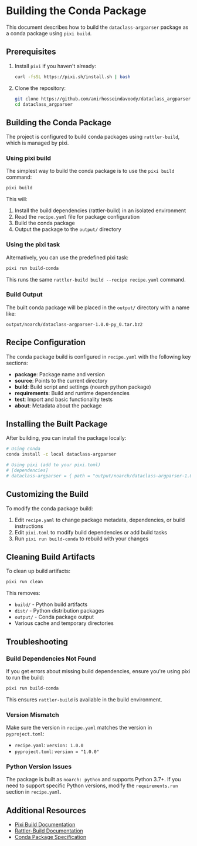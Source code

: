 # Building the Conda Package

This document describes how to build the `dataclass-argparser` package as a conda package using `pixi build`.

## Prerequisites

1. Install `pixi` if you haven't already:
   ```bash
   curl -fsSL https://pixi.sh/install.sh | bash
   ```

2. Clone the repository:
   ```bash
   git clone https://github.com/amirhosseindavoody/dataclass_argparser.git
   cd dataclass_argparser
   ```

## Building the Conda Package

The project is configured to build conda packages using `rattler-build`, which is managed by pixi.

### Using pixi build

The simplest way to build the conda package is to use the `pixi build` command:

```bash
pixi build
```

This will:
1. Install the build dependencies (rattler-build) in an isolated environment
2. Read the `recipe.yaml` file for package configuration
3. Build the conda package
4. Output the package to the `output/` directory

### Using the pixi task

Alternatively, you can use the predefined pixi task:

```bash
pixi run build-conda
```

This runs the same `rattler-build build --recipe recipe.yaml` command.

### Build Output

The built conda package will be placed in the `output/` directory with a name like:
```
output/noarch/dataclass-argparser-1.0.0-py_0.tar.bz2
```

## Recipe Configuration

The conda package build is configured in `recipe.yaml` with the following key sections:

- **package**: Package name and version
- **source**: Points to the current directory
- **build**: Build script and settings (noarch python package)
- **requirements**: Build and runtime dependencies
- **test**: Import and basic functionality tests
- **about**: Metadata about the package

## Installing the Built Package

After building, you can install the package locally:

```bash
# Using conda
conda install -c local dataclass-argparser

# Using pixi (add to your pixi.toml)
# [dependencies]
# dataclass-argparser = { path = "output/noarch/dataclass-argparser-1.0.0-py_0.tar.bz2" }
```

## Customizing the Build

To modify the conda package build:

1. Edit `recipe.yaml` to change package metadata, dependencies, or build instructions
2. Edit `pixi.toml` to modify build dependencies or add build tasks
3. Run `pixi run build-conda` to rebuild with your changes

## Cleaning Build Artifacts

To clean up build artifacts:

```bash
pixi run clean
```

This removes:
- `build/` - Python build artifacts
- `dist/` - Python distribution packages
- `output/` - Conda package output
- Various cache and temporary directories

## Troubleshooting

### Build Dependencies Not Found

If you get errors about missing build dependencies, ensure you're using pixi to run the build:
```bash
pixi run build-conda
```

This ensures `rattler-build` is available in the build environment.

### Version Mismatch

Make sure the version in `recipe.yaml` matches the version in `pyproject.toml`:
- `recipe.yaml`: `version: 1.0.0`
- `pyproject.toml`: `version = "1.0.0"`

### Python Version Issues

The package is built as `noarch: python` and supports Python 3.7+. If you need to support specific Python versions, modify the `requirements.run` section in `recipe.yaml`.

## Additional Resources

- [Pixi Build Documentation](https://pixi.sh/latest/build/getting_started/)
- [Rattler-Build Documentation](https://prefix-dev.github.io/rattler-build/)
- [Conda Package Specification](https://docs.conda.io/projects/conda-build/en/latest/resources/package-spec.html)
